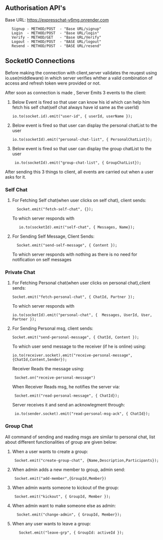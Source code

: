## Authorisation API's

Base URL: https://expresschat-v6mg.onrender.com

       Signup - METHOD/POST  - "Base URL/signup"
       Login  - METHOD/POST  - "Base URL/login"
       Verify - METHOD/GET   - "Base URL/Verify"
       Logout - METHOD/POST  - "BASE URL/logout"
       Resend - METHOD/POST  - "BASE URL/resend"

## SocketIO Connections

Before making the connection with client,server  validates the reuqest using io.use(middleware) in which server verifies whther a valid combination of access and refresh token were provided or not.

After soon as connection is made , Server Emits 3 events to the client:

1. Below Event is fired so that user can know his id which can help him fetch his self chat(self chat always have id same as the userId)

       io.to(socket.id).emit("user-id", { userId, userName });

2. Below event is fired so that user can display the personal chatList to the user

       io.to(socketId).emit("personal-chat-list", { PersonalChatList});

3. Below event is fired so that user can display the group chatList to the user

        io.to(socketId).emit("group-chat-list", { GroupChatList});

After sending this 3 things to client, all events are carried out when a user asks for it.

### Self Chat

1. For Fetching Self chat(when user clicks on self chat), client sends:

         Socket.emit("fetch-self-chat", {});
   To which server responds with

          io.to(socketId).emit("self-chat", { Messages, Name});

2. For Sending Self Message, Client Sends:

         Socket.emit("send-self-message", { Content });
   To which server responds with nothing as there is no need for notification on self messages

### Private Chat

1. For Fetching Personal chat(when user clicks on personal chat),client sends:

       Socket.emit("fetch-personal-chat", { ChatId, Partner });
   To which server responds with

       io.to(socketId).emit("personal-chat", {  Messages, UserId, User, Partner });
2. For Sending Personal msg, client sends:

       Socket.emit("send-personal-message", { ChatId, Content });
   To which user send message to the receiver (if he is online) using:

       io.to(receiver.socket).emit("receive-personal-message", {ChatId,Content,Sender});
   Receiver Reads the message using:

        Socket.on("receive-personal-message")
   When Receiver Reads msg, he notifies the server via:

        Socket.emit("read-personal-message", { ChatId});
   Server receives it and send an acknowlegment through:

        io.to(sender.socket).emit("read-personal-msg-ack", { ChatId});

### Group Chat

All command of sending and reading msgs are similar to personal chat, list about different functionalities of group are given below:

1. When a user wants to create a group:

        Socket.emit("create-group-chat", {Name,Description,Participants});

2. When admin adds a new member to group, admin send:

        Socket.emit("add-member",{GroupId,Member})

3.  When admin wants someone to kickout of the group:

         Socket.emit("kickout", { GroupId, Member });
4.  When admin want to make someone else as admin:

          Socket.emit("change-admin", { GroupId, Member});
5.  When any user wants to leave a group:

           Socket.emit("leave-grp", { GroupId: activeId });

      
